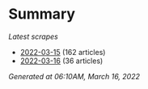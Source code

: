 # Summary
*Latest scrapes*
* [2022-03-15](https://github.com/nuuuwan/news_lk/blob/data/news_lk.2022-03-15.json) (162 articles)
* [2022-03-16](https://github.com/nuuuwan/news_lk/blob/data/news_lk.2022-03-16.json) (36 articles)

*Generated at 06:10AM, March 16, 2022*